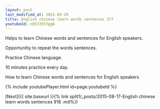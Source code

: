 ```yaml
---
layout: post
last_modified_at: 2021-03-29
title: English chinese learn words sentences 377 
youtubeId: n93725hTggA
---
```

 
 
Helps to learn Chinese words and sentences for English speakers.

Opportunitiy to repeat the words sentences. 

Practice Chinese language. 
 
10 minutes practice every day. 
 
How to learn Chinese words and sentences for English speakers 
 
{% include youtubePlayer.html id=page.youtubeId %}
 
 
[Next]({{ site.baseurl }}{% link  split1/_posts/2015-08-17-English chinese learn words sentences 918 .md%})
 

